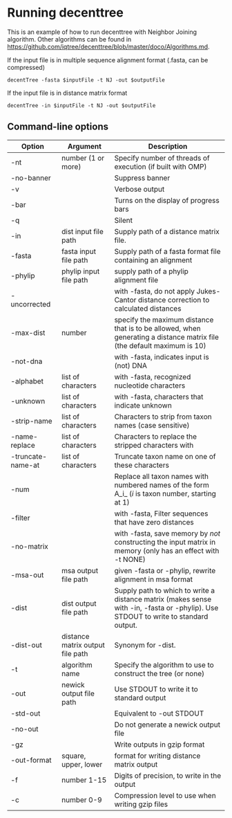 <h1>Running decenttree</h1>

This is an example of how to run decenttree with Neighbor Joining algorithm. Other algorithms can be found in https://github.com/iqtree/decenttree/blob/master/doco/Algorithms.md.

If the input file is in multiple sequence alignment format (.fasta, can be compressed)

```
decentTree -fasta $inputFile -t NJ -out $outputFile
```

If the input file is in distance matrix format

```
decentTree -in $inputFile -t NJ -out $outputFile
```

<h2>Command-line options</h2>

| Option      | Argument               | Description |
| ------      | --------               | ----------- |
| -nt         | number (1 or more)     | Specify number of threads of execution (if built with OMP) |
| -no-banner  |                        | Suppress banner |
| -v          |                        | Verbose output |
| -bar        | | Turns on the display of progress bars |
| -q          |                        | Silent |
| -in         | dist input file path   | Supply path of a distance matrix file.        |
| -fasta      | fasta input file path  | Supply path of a fasta format file containing an alignment |
| -phylip     | phylip input file path  | supply path of a phylip alignment file |
| -uncorrected | | with -fasta, do not apply Jukes-Cantor distance correction to calculated distances |
| -max-dist   | number | specify the maximum distance that is to be allowed, when generating a distance matrix file (the default maximum is 10) |
| -not-dna    |                        | with -fasta, indicates input is (not) DNA     |
| -alphabet   | list of characters     | with -fasta, recognized nucleotide characters |
| -unknown    | list of characters     | with -fasta, characters that indicate unknown |
| -strip-name   | list of characters   | Characters to strip from taxon names (case sensitive) |
| -name-replace | list of characters   | Characters to replace the stripped characters with |
| -truncate-name-at | list of characters | Truncate taxon name on one of these characters |
| -num        |                          | Replace all taxon names with numbered names of the form A_i_ (_i_ is taxon number, starting at 1) | 
| -filter     |  | with -fasta, Filter sequences that have zero distances |
| -no-matrix  |  | with -fasta, save memory by *not* constructing the input matrix in memory (only has an effect with -t NONE) |
| -msa-out    | msa output file path             | given -fasta or -phylip, rewrite alignment in msa format |
| -dist       | dist output file path   | Supply path to which to write a distance matrix (makes sense with -in, -fasta or -phylip). Use STDOUT to write to standard output. |
| -dist-out   | distance matrix output file path | Synonym for -dist. |
| -t          | algorithm name                   | Specify the algorithm to use to construct the tree (or none) |
| -out        | newick output file path          | Use STDOUT to write it to standard output  |
| -std-out    |                                  | Equivalent to -out STDOUT                  |
| -no-out     |                                  | Do not generate a newick output file       |
| -gz         |                                  | Write outputs in gzip format               |
| -out-format | square, upper, lower | format for writing distance matrix output |
| -f          | number 1-15     | Digits of precision, to write in the output      |
| -c          | number 0-9      | Compression level to use when writing gzip files |
